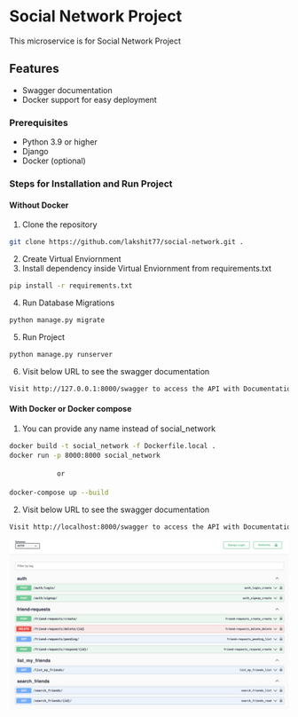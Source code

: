 # Social Network Project

This microservice is for Social Network Project

## Features

- Swagger documentation
- Docker support for easy deployment

### Prerequisites

- Python 3.9 or higher
- Django
- Docker (optional)

### Steps for Installation and Run Project

#### Without Docker
1. Clone the repository
```bash
git clone https://github.com/lakshit77/social-network.git .
```
2. Create Virtual Enviornment
3. Install dependency inside Virtual Enviornment from requirements.txt
```bash
pip install -r requirements.txt
```
4. Run Database Migrations
```bash
python manage.py migrate
```
5. Run Project
```bash
python manage.py runserver
```
6. Visit below URL to see the swagger documentation
```bash
Visit http://127.0.0.1:8000/swagger to access the API with Documentation
```

#### With Docker or Docker compose

1. You can provide any name instead of social_network
```bash
docker build -t social_network -f Dockerfile.local . 
docker run -p 8000:8000 social_network

            or 

docker-compose up --build 
```


2. Visit below URL to see the swagger documentation
```bash
Visit http://localhost:8000/swagger to access the API with Documentation
```

![alt text](images/swagger_ss.png)

